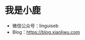 # 我是小鹿

* 微信公众号：linguiseb
* Blog：https://blog.xiaoliwu.com

<!--<img align="right" src="https://github-readme-stats.vercel.app/api?username=xl520134&show_icons=true&theme=tokyonight&icon_color=CE1D2D&bg_color=ffffff&hide_title=true" />-->


<!--
**xl520134/xl520134** is a ✨ _special_ ✨ repository because its `README.md` (this file) appears on your GitHub profile.

Here are some ideas to get you started:

- 🔭 I’m currently working on ...
- 🌱 I’m currently learning ...
- 👯 I’m looking to collaborate on ...
- 🤔 I’m looking for help with ...
- 💬 Ask me about ...
- 📫 How to reach me: ...
- 😄 Pronouns: ...
- ⚡ Fun fact: ...
-->

